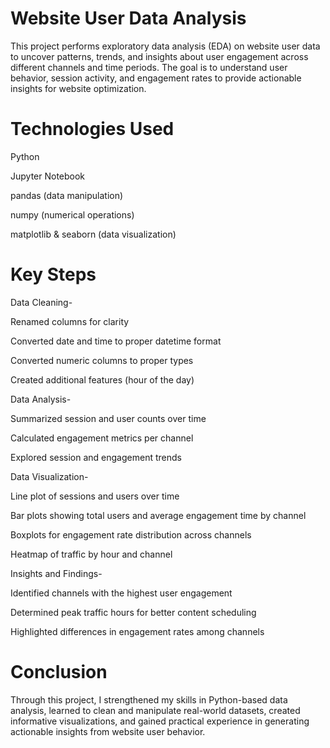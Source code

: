 # Website User Data Analysis

This project performs exploratory data analysis (EDA) on website user data to uncover patterns, trends, and insights about user engagement across different channels and time periods. The goal is to understand user behavior, session activity, and engagement rates to provide actionable insights for website optimization.

# Technologies Used

Python

Jupyter Notebook

pandas (data manipulation)

numpy (numerical operations)

matplotlib & seaborn (data visualization)


# Key Steps

Data Cleaning-

Renamed columns for clarity

Converted date and time to proper datetime format

Converted numeric columns to proper types

Created additional features (hour of the day)



Data Analysis-

Summarized session and user counts over time

Calculated engagement metrics per channel

Explored session and engagement trends



Data Visualization-

Line plot of sessions and users over time

Bar plots showing total users and average engagement time by channel

Boxplots for engagement rate distribution across channels

Heatmap of traffic by hour and channel



Insights and Findings-

Identified channels with the highest user engagement

Determined peak traffic hours for better content scheduling

Highlighted differences in engagement rates among channels




# Conclusion

Through this project, I strengthened my skills in Python-based data analysis, learned to clean and manipulate real-world datasets, created informative visualizations, and gained practical experience in generating actionable insights from website user behavior.
